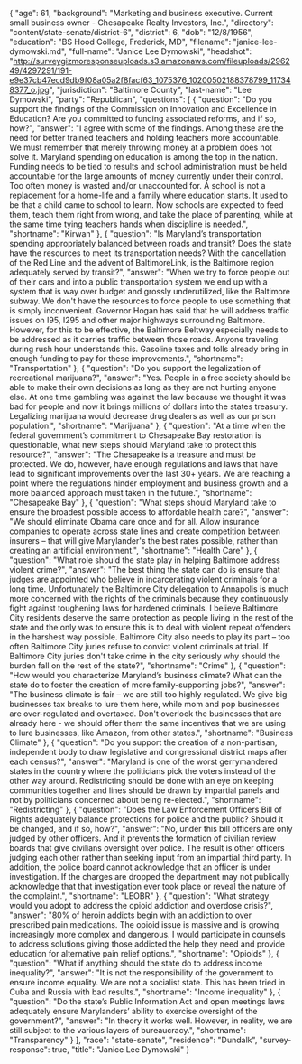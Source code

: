 {
  "age": 61,
  "background": "Marketing and business executive.  Current small business owner - Chesapeake Realty Investors, Inc.",
  "directory": "content/state-senate/district-6",
  "district": 6,
  "dob": "12/8/1956",
  "education": "BS Hood College, Frederick, MD",
  "filename": "janice-lee-dymowski.md",
  "full-name": "Janice Lee Dymowski",
  "headshot": "http://surveygizmoresponseuploads.s3.amazonaws.com/fileuploads/296249/4297291/191-e9e37cb47ecd9db9f08a05a2f8facf63_1075376_10200502188378799_117348377_o.jpg",
  "jurisdiction": "Baltimore County",
  "last-name": "Lee Dymowski",
  "party": "Republican",
  "questions": [
    {
      "question": "Do you support the findings of the Commission on Innovation and Excellence in Education? Are you committed to funding associated reforms, and if so, how?",
      "answer": "I agree with some of the findings.  Among these are the need for better trained teachers and holding teachers more accountable.  We must remember that merely throwing money at a problem does not solve it.  Maryland spending on education is among the top in the nation.  Funding needs to be tied to results and school administration must be held accountable for the large amounts of money currently under their control.  Too often money is wasted and/or unaccounted for. A school is not a replacement for a home-life and a family where education starts. It used to be that a child came to school to learn. Now schools are expected to feed them, teach them right from wrong, and take the place of parenting, while at the same time tying teachers hands when discipline is needed.",
      "shortname": "Kirwan"
    },
    {
      "question": "Is Maryland’s transportation spending appropriately balanced between roads and transit? Does the state have the resources to meet its transportation needs? With the cancellation of the Red Line and the advent of BaltimoreLink, is the Baltimore region adequately served by transit?",
      "answer": "When we try to force people out of their cars and into a public transportation system we end up with a system that is way over budget and grossly underutilized, like the Baltimore subway.  We don't have the resources to force people to use something that is simply inconvenient. Governor Hogan has said that he will address traffic issues on I95, I295 and other major highways surrounding Baltimore.  However, for this to be effective, the Baltimore Beltway especially needs to be addressed as it carries traffic between those roads.  Anyone traveling during rush hour understands this. Gasoline taxes and tolls already bring in enough funding to pay for these improvements.",
      "shortname": "Transportation"
    },
    {
      "question": "Do you support the legalization of recreational marijuana?",
      "answer": "Yes.  People in a free society should be able to make their own decisions as long as they are not hurting anyone else.  At one time gambling was against the law because we thought it was bad for people and now it brings millions of dollars into the states treasury.  Legalizing marijuana would decrease drug dealers as well as our prison population.",
      "shortname": "Marijuana"
    },
    {
      "question": "At a time when the federal government’s commitment to Chesapeake Bay restoration is questionable, what new steps should Maryland take to protect this resource?",
      "answer": "The Chesapeake is a treasure and must be protected.  We do, however, have enough regulations and laws that have lead to significant improvements over the last 30+ years.  We are reaching a point where the regulations hinder employment and business growth and a more balanced approach must taken in the future.",
      "shortname": "Chesapeake Bay"
    },
    {
      "question": "What steps should Maryland take to ensure the broadest possible access to affordable health care?",
      "answer": "We should eliminate Obama care once and for all.  Allow insurance companies to operate across state lines and create competition between insurers – that will give Marylander's the best rates possible, rather than creating an artificial environment.",
      "shortname": "Health Care"
    },
    {
      "question": "What role should the state play in helping Baltimore address violent crime?",
      "answer": "The best thing the state can do is ensure that judges are appointed who believe in incarcerating violent criminals for a long time.  Unfortunately the Baltimore City delegation to Annapolis is much more concerned with the rights of the criminals because they continuously fight against toughening laws for hardened criminals. I believe Baltimore City residents deserve the same protection as people living in the rest of the state and the only was to ensure this is to deal with violent repeat offenders in the harshest way possible.  Baltimore City also needs to play its part – too often Baltimore City juries refuse to convict violent criminals at trial.  If Baltimore City juries don't take crime in the city seriously why should the burden fall on the rest of the state?",
      "shortname": "Crime"
    },
    {
      "question": "How would you characterize Maryland’s business climate? What can the state do to foster the creation of more family-supporting jobs?",
      "answer": "The business climate is fair – we are still too highly regulated.  We give big businesses tax breaks to lure them here, while mom and pop businesses are over-regulated and overtaxed.  Don't overlook the businesses that are already here - we should offer them the same incentives that we are using to lure businesses, like Amazon,  from other states.",
      "shortname": "Business Climate"
    },
    {
      "question": "Do you support the creation of a non-partisan, independent body to draw legislative and congressional district maps after each census?",
      "answer": "Maryland is one of the worst gerrymandered states in the country where the politicians pick the voters instead of the other way around.  Redistricting should be done with an eye on keeping communities together and lines should be drawn by impartial panels and not by politicians concerned about being re-elected.",
      "shortname": "Redistricting"
    },
    {
      "question": "Does the Law Enforcement Officers Bill of Rights adequately balance protections for police and the public? Should it be changed, and if so, how?",
      "answer": "No, under this bill officers are only judged by other officers.  And it prevents the formation of civilian review boards that give civilians oversight over police.  The result is other officers judging each other rather than seeking input from an impartial third party.  In addition, the police board cannot acknowledge that an officer is under investigation.  If the charges are dropped the department may not publically acknowledge that that investigation ever took place or reveal the nature of the complaint.",
      "shortname": "LEOBR"
    },
    {
      "question": "What strategy would you adopt to address the opioid addiction and overdose crisis?",
      "answer": "80% of heroin addicts begin with an addiction to over prescribed pain medications.  The opioid issue is massive and is growing increasingly more complex and dangerous.  I would participate in counsels to address solutions giving those addicted the help they need and provide education for alternative pain relief options.",
      "shortname": "Opioids"
    },
    {
      "question": "What if anything should the state do to address income inequality?",
      "answer": "It is not the responsibility of the government to ensure income equality.  We are not a socialist state.  This has been tried in Cuba and Russia with bad results.",
      "shortname": "Income inequality"
    },
    {
      "question": "Do the state’s Public Information Act and open meetings laws adequately ensure Marylanders’ ability to exercise oversight of the government?",
      "answer": "In theory it works well.  However, in reality, we are still subject to the various layers of bureaucracy.",
      "shortname": "Transparency"
    }
  ],
  "race": "state-senate",
  "residence": "Dundalk",
  "survey-response": true,
  "title": "Janice Lee Dymowski"
}
